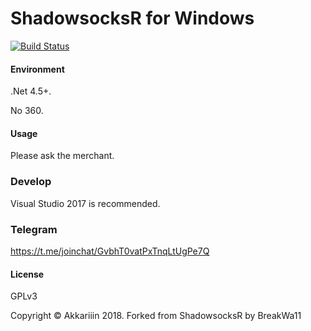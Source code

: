 ShadowsocksR for Windows
=======================

[![Build Status]][Appveyor]


#### Environment

.Net 4.5+.

No 360.


#### Usage

Please ask the merchant.

### Develop

Visual Studio 2017 is recommended.

### Telegram

https://t.me/joinchat/GvbhT0vatPxTnqLtUgPe7Q

#### License

GPLv3

Copyright © Akkariiin 2018. Forked from ShadowsocksR by BreakWa11

[Appveyor]:       https://ci.appveyor.com/project/Akkariiin/shadowsocksr-csharp
[Build Status]:   https://ci.appveyor.com/api/projects/status/ey901turnakim5nv/branch/master?svg=true
